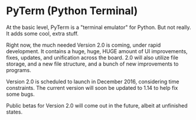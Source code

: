 # PyTerm (Python Terminal)
At the basic level, PyTerm is a "terminal emulator" for Python. But not really. It adds some cool, extra stuff.

Right now, the much needed Version 2.0 is coming, under rapid development. It contains a huge, huge, HUGE amount of UI improvements, fixes, updates, and unification across the board. 2.0 will also utilize file storage, and a new file structure, and a bunch of new improvements to programs.

Version 2.0 is scheduled to launch in December 2016, considering time constraints. The current version will soon be updated to 1.14 to help fix some bugs.

Public betas for Version 2.0 will come out in the future, albeit at unfinished states.
